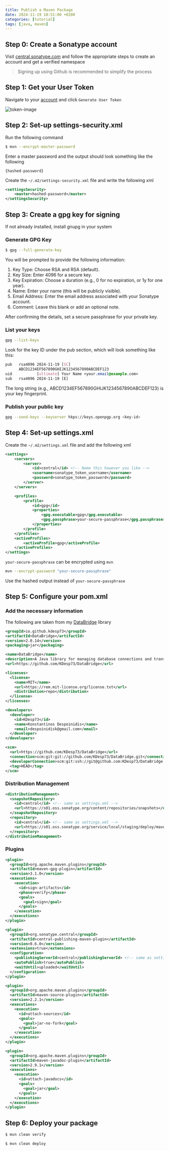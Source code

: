 ```yaml
---
title: Publish a Maven Package
date: 2024-11-19 18:51:00 +0200
categories: [tutorial] 
tags: [java, maven]
---
```


## Step 0: Create a Sonatype account

Visit [central.sonatype.com](https://central.sonatype.com/) and follow the appropriate steps to create an account and get a verified namespace

> Signing up using Github is recommended to simplify the process

## Step 1: Get your User Token

Navigate to your [account](https://central.sonatype.com/account) and click `Generate User Token`

![token-image](/assets/token/step.png)

## Step 2: Set-up settings-security.xml

Run the following command

```bash
$ mvn --encrypt-master-password
```

Enter a master password and the output should look something like the following

`{hashed-password}`

Create the `~/.m2/settings-security.xml` file and write the following xml

```xml
<settingsSecurity>
    <master>hashed-password</master>
</settingsSecurity>

```

## Step 3: Create a gpg key for signing

If not already installed, install gnupg in your system

### Generate GPG Key

```bash
$ gpg --full-generate-key
```

You will be prompted to provide the following information:

1. Key Type: Choose RSA and RSA (default).
2. Key Size: Enter 4096 for a secure key.
3. Key Expiration: Choose a duration (e.g., 0 for no expiration, or 1y for one year).
4. Name: Enter your name (this will be publicly visible).
5. Email Address: Enter the email address associated with your Sonatype account.
6. Comment: Leave this blank or add an optional note.

After confirming the details, set a secure passphrase for your private key.

### List your keys

```bash
gpg --list-keys
```

Look for the key ID under the pub section, which will look something like this:

```css
pub   rsa4096 2024-11-19 [SC]
      ABCD1234EF567890GHIJK1234567890ABCDEF123
uid           [ultimate] Your Name <your.email@example.com>
sub   rsa4096 2024-11-19 [E]
```

The long string (e.g., ABCD1234EF567890GHIJK1234567890ABCDEF123) is your key fingerprint.


### Publish your public key

```bash
gpg --send-keys --keyserver hkps://keys.openpgp.org <key-id>
```

## Step 4: Set-up settings.xml

Create the `~/.m2/settings.xml` file and add the following xml

```xml
<settings>
    <servers>
        <server>
            <id>central</id> <!-- Name this however you like -->
            <username>sonatype_token_username</username>
            <password>sonatype_token_password</password>
        </server>
    </servers>

    <profiles>
        <profile>
            <id>gpg</id>
            <properties>
                <gpg.executable>gpg</gpg.executable>
                <gpg.passphrase>your-secure-passphrase</gpg.passphrase>
            </properties>
        </profile>
    </profiles>
    <activeProfiles>
        <activeProfile>gpg</activeProfile>
    </activeProfiles>
</settings>

```

`your-secure-passphrase` can be encrypted using `mvn`

```bash
mvn --encrypt-password "your-secure-passphrase"
```

Use the hashed output instead of `your-secure-passphrase`

## Step 5: Configure your pom.xml

### Add the necessary information

The following are taken from my [DataBridge](https://github.com/KDesp73/DataBridge) library

```xml
<groupId>io.github.kdesp73</groupId>
<artifactId>DataBridge</artifactId>
<version>2.0.14</version>
<packaging>jar</packaging>

<name>DataBridge</name>
<description>A Java library for managing database connections and transactions</description>
<url>https://github.com/KDesp73/DataBridge</url>

<licenses>
  <license>
    <name>MIT</name>
    <url>https://rem.mit-license.org/license.txt</url>
    <distribution>repo</distribution>
  </license>
</licenses>

<developers>
  <developer>
    <id>KDesp73</id>
    <name>Konstantinos Despoinidis</name>
    <email>despoinidisk@gmail.com</email>
  </developer>
</developers>

<scm>
  <url>https://github.com/KDesp73/DataBridge</url>
  <connection>scm:git:git://github.com/KDesp73/DataBridge.git</connection>
  <developerConnection>scm:git:ssh://git@github.com:KDesp73/DataBridge.git</developerConnection>
  <tag>HEAD</tag>
</scm>
```

### Distribution Management

```xml
<distributionManagement>
  <snapshotRepository>
    <id>central</id> <!-- same as settings.xml -->
    <url>https://s01.oss.sonatype.org/content/repositories/snapshots</url>
  </snapshotRepository>
  <repository>
    <id>central</id> <!-- same as settings.xml -->
    <url>https://s01.oss.sonatype.org/service/local/staging/deploy/maven2/</url>
  </repository>
</distributionManagement>
```

### Plugins

```xml
<plugin>
  <groupId>org.apache.maven.plugins</groupId>
  <artifactId>maven-gpg-plugin</artifactId>
  <version>3.1.0</version>
  <executions>
    <execution>
      <id>sign-artifacts</id>
      <phase>verify</phase>
      <goals>
        <goal>sign</goal>
      </goals>
    </execution>
  </executions>
</plugin>
```

```xml
<plugin>
  <groupId>org.sonatype.central</groupId>
  <artifactId>central-publishing-maven-plugin</artifactId>
  <version>0.6.0</version>
  <extensions>true</extensions>
  <configuration>
    <publishingServerId>central</publishingServerId> <!-- same as settings.xml -->
    <autoPublish>true</autoPublish>
    <waitUntil>uploaded</waitUntil>
  </configuration>
</plugin>
```
```xml
<plugin>
  <groupId>org.apache.maven.plugins</groupId>
  <artifactId>maven-source-plugin</artifactId>
  <version>2.2.1</version>
  <executions>
    <execution>
      <id>attach-sources</id>
      <goals>
        <goal>jar-no-fork</goal>
      </goals>
    </execution>
  </executions>
</plugin>
```

```xml
<plugin>
  <groupId>org.apache.maven.plugins</groupId>
  <artifactId>maven-javadoc-plugin</artifactId>
  <version>2.9.1</version>
  <executions>
    <execution>
      <id>attach-javadocs</id>
      <goals>
        <goal>jar</goal>
      </goals>
    </execution>
  </executions>
</plugin>
```

## Step 6: Deploy your package

```bash
$ mvn clean verify

$ mvn clean deploy
```
